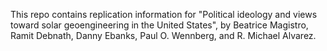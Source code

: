 This repo contains replication information for "Political ideology and views toward solar geoengineering in the United States", by Beatrice Magistro, Ramit Debnath, Danny Ebanks, Paul O. Wennberg, and R. Michael Alvarez.  
